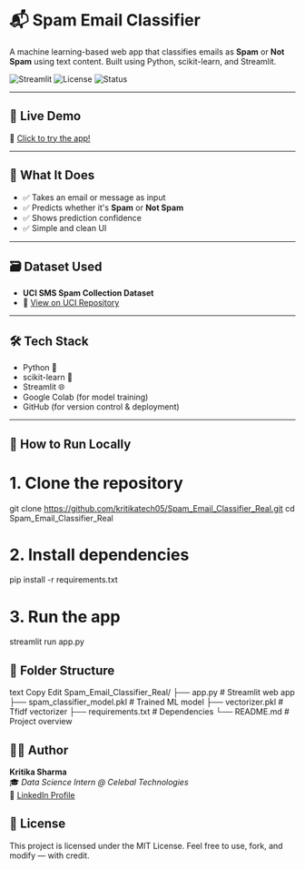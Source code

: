 # 📬 Spam Email Classifier

A machine learning-based web app that classifies emails as **Spam** or **Not Spam** using text content. Built using Python, scikit-learn, and Streamlit.

![Streamlit](https://img.shields.io/badge/Made%20with-Streamlit-red?style=for-the-badge&logo=streamlit)
![License](https://img.shields.io/badge/license-MIT-green?style=for-the-badge)
![Status](https://img.shields.io/badge/status-Completed-blue?style=for-the-badge)

---

## 🚀 Live Demo

🔗 [Click to try the app!](https://kritikatech05-spam-email-classifier.streamlit.app)

---

## 🧠 What It Does

- ✅ Takes an email or message as input  
- ✅ Predicts whether it's **Spam** or **Not Spam**
- ✅ Shows prediction confidence
- ✅ Simple and clean UI

---

## 🗃️ Dataset Used

- **UCI SMS Spam Collection Dataset**  
- 🔗 [View on UCI Repository](https://archive.ics.uci.edu/dataset/228/sms+spam+collection)

---

## 🛠 Tech Stack

- Python 🐍  
- scikit-learn 🤖  
- Streamlit 🌐  
- Google Colab (for model training)  
- GitHub (for version control & deployment)

---

## 🧪 How to Run Locally

# 1. Clone the repository
git clone https://github.com/kritikatech05/Spam_Email_Classifier_Real.git
cd Spam_Email_Classifier_Real

# 2. Install dependencies
pip install -r requirements.txt

# 3. Run the app
streamlit run app.py

## 📁 Folder Structure
text
Copy
Edit
Spam_Email_Classifier_Real/
├── app.py                    # Streamlit web app
├── spam_classifier_model.pkl # Trained ML model
├── vectorizer.pkl            # Tfidf vectorizer
├── requirements.txt          # Dependencies
└── README.md                 # Project overview

## 👩‍💻 Author
**Kritika Sharma**  
🎓 _Data Science Intern @ Celebal Technologies_  
🔗 [LinkedIn Profile](https://www.linkedin.com/in/kritika-sharma0501/)


## 📃 License
This project is licensed under the MIT License.
Feel free to use, fork, and modify — with credit.
